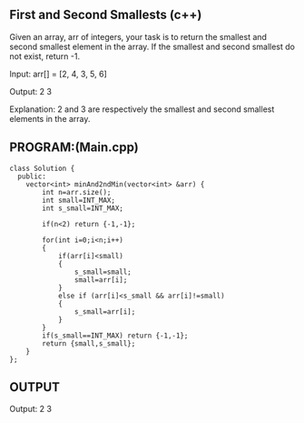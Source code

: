 ## First and Second Smallests (c++)

Given an array, arr of integers, your task is to return the smallest and second smallest element in the array. If the smallest and second smallest do not exist, return -1.

Input: arr[] = [2, 4, 3, 5, 6]

Output: 2 3 

Explanation: 2 and 3 are respectively the smallest and second smallest elements in the array.

## PROGRAM:(Main.cpp)
```
class Solution {
  public:
    vector<int> minAnd2ndMin(vector<int> &arr) {
        int n=arr.size();
        int small=INT_MAX;
        int s_small=INT_MAX;
        
        if(n<2) return {-1,-1};
        
        for(int i=0;i<n;i++)
        {
            if(arr[i]<small)
            {
                s_small=small;
                small=arr[i];
            }
            else if (arr[i]<s_small && arr[i]!=small)
            {
                s_small=arr[i];
            }
        }
        if(s_small==INT_MAX) return {-1,-1};
        return {small,s_small};
    }
};
```

## OUTPUT
Output: 2 3
